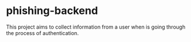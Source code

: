 phishing-backend
================

This project aims to collect information from a user when is going through the process of authentication.
